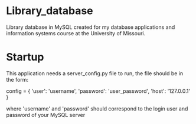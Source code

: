 # Library_database
Library database in MySQL created for my database applications and information systems course at the University of Missouri.

# Startup
This application needs a server_config.py file to run, the file should be in the form:

config = {
  'user': 'username',
  'password': 'user_password',
  'host': '127.0.0.1'
}

where 'username' and 'password' should correspond to the login user and password of your MySQL server
